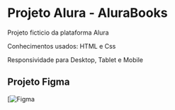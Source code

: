 <h1>Projeto Alura - AluraBooks</h1>
<p>Projeto ficticio da plataforma Alura</p>
<p>Conhecimentos usados: HTML e Css</p>
<p>Responsividade para Desktop, Tablet e Mobile</p>

<H2>Projeto Figma</H2>

[![Figma](https://www.figma.com/community/file/1410343907710342267)

